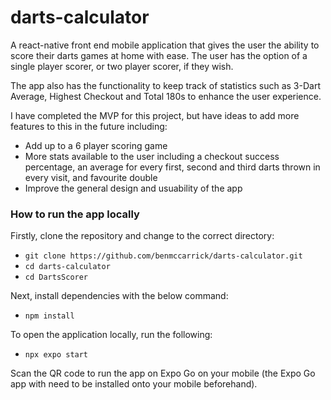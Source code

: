 # darts-calculator

A react-native front end mobile application that gives the user the ability to score their darts games at home with ease. The user has the option of a single player scorer, or two player scorer, if they wish.

The app also has the functionality to keep track of statistics such as 3-Dart Average, Highest Checkout and Total 180s to enhance the user experience.

I have completed the MVP for this project, but have ideas to add more features to this in the future including:

- Add up to a 6 player scoring game
- More stats available to the user including a checkout success percentage, an average for every first, second and third darts thrown in every visit, and favourite double
- Improve the general design and usuability of the app

### How to run the app locally

Firstly, clone the repository and change to the correct directory:

- `git clone https://github.com/benmccarrick/darts-calculator.git`
- `cd darts-calculator`
- `cd DartsScorer`

Next, install dependencies with the below command:

- `npm install`

To open the application locally, run the following:

- `npx expo start`

Scan the QR code to run the app on Expo Go on your mobile (the Expo Go app with need to be installed onto your mobile beforehand).
